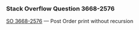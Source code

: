 ### Stack Overflow Question 3668-2576

[SO 3668-2576](http://stackoverflow.com/q/36682576) &mdash;
Post Order print without recursion
